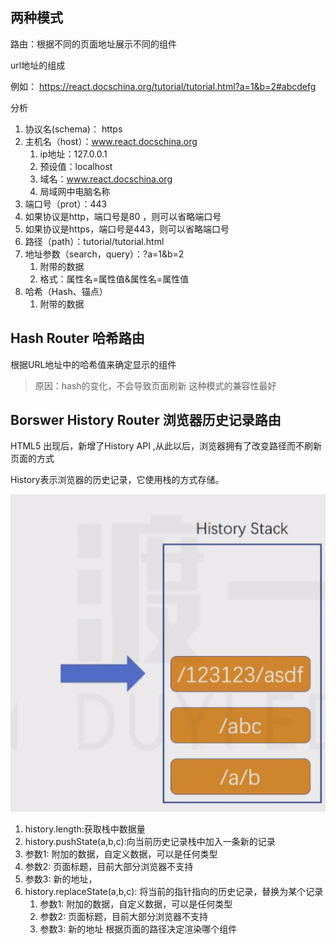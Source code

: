 ## 两种模式

路由：根据不同的页面地址展示不同的组件

url地址的组成

例如： https://react.docschina.org/tutorial/tutorial.html?a=1&b=2#abcdefg

 分析
1. 协议名(schema)： https
2. 主机名（host）：www.react.docschina.org
   1.  ip地址：127.0.0.1
   2.  预设值：localhost
   3.  域名：www.react.docschina.org
   4.  局域网中电脑名称
3. 端口号（prot）：443
  1. 如果协议是http，端口号是80 ，则可以省略端口号
  2. 如果协议是https，端口号是443，则可以省略端口号
4. 路径（path）：tutorial/tutorial.html
5. 地址参数（search，query）：?a=1&b=2
   1. 附带的数据
   2. 格式：属性名=属性值&属性名=属性值
6. 哈希（Hash、锚点）
     1. 附带的数据

## Hash Router 哈希路由

根据URL地址中的哈希值来确定显示的组件

> 原因：hash的变化，不会导致页面刷新
> 这种模式的兼容性最好

## Borswer History Router 浏览器历史记录路由

 HTML5 出现后，新增了History API ,从此以后，浏览器拥有了改变路径而不刷新页面的方式
 
 History表示浏览器的历史记录，它使用栈的方式存储。

 ![alt](./02_1.png)
 
1. history.length:获取栈中数据量
2. history.pushState(a,b,c):向当前历史记录栈中加入一条新的记录
 1.  参数1: 附加的数据，自定义数据，可以是任何类型
 2.  参数2: 页面标题，目前大部分浏览器不支持
 3.  参数3: 新的地址，
3. history.replaceState(a,b,c): 将当前的指针指向的历史记录，替换为某个记录
   1.  参数1: 附加的数据，自定义数据，可以是任何类型
   2.  参数2: 页面标题，目前大部分浏览器不支持
   3.  参数3: 新的地址
 根据页面的路径决定渲染哪个组件
